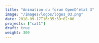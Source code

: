 ```yaml
---
title: "Animation du forum OpenD’état 3"
image: "/images/logos/logos_03.png"
date: 2018-09-17T16:35:39+02:00
projects: ["cat1"]
draft: true
weight: 300
---
```


